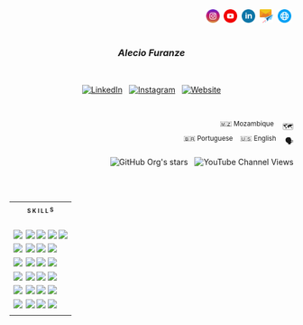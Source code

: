 <div align="end">
    <a target="_blank" href="https://instagram.com/alec1o"    ><img width="24px" src="/instagram.png" alt="instagram" /></a>&nbsp;
    <a target="_blank" href="https://youtube.com/@alec1o"     ><img width="24px" src="/youtube.png" alt="youtube"     /></a>&nbsp;
    <a target="_blank" href="https://linkedin.com/in/alec1o/" ><img width="24px" src="/linkedin.png" alt="linkedin"   /></a>&nbsp;
    <a target="_blank" href="mailto://i@alecio.me"            ><img width="24px" src="/email.png" alt="email"         /></a>&nbsp;
    <a target="_blank" href="http://www.alecio.me/"           ><img width="24px" src="/website.png" alt="website"     /></a>&nbsp;
</div>

</br>

<h3 align="center"><i>Alecio Furanze</i></h3>

</br>

<div align="center">
    
[![LinkedIn](https://img.shields.io/badge/LinkedIn--_.svg?style=social&logo=linkedin)](https://www.linkedin.com/in/alec1o/)
&nbsp;
[![Instagram](https://img.shields.io/badge/Instagram--_.svg?style=social&logo=instagram)](https://www.instagram.com/alec1o/)
&nbsp;
[![Website](https://img.shields.io/badge/Website--_.svg?style=social&logo=googlechrome)](http://www.alecio.me/)

</div>

</br>

<div align="end">
    <p>
        <sup>🇲🇿 Mozambique</sup> &nbsp;&nbsp;  🗺️
        </br>
        <sup>🇧🇷 Portuguese &nbsp;&nbsp; 🇺🇸 English</sup>  &nbsp;&nbsp;  🗣️
    </p>

![GitHub Org's stars](https://img.shields.io/github/stars/alec1o)
&nbsp;
![YouTube Channel Views](https://img.shields.io/youtube/channel/views/UC2aSCT_J52rxBnj_o3HYxow)
    
</div>

</br>
</br>

<table>
    <tr>
        <th>
            <sub><sup>S K I L L </sup></sub><sup><sub>S</sub></sup>
        </th>
    </tr>
    <tr>
        <td>
            <br>
            <sup>
                <img height="20px" src="https://img.shields.io/badge/FRONT_END-2050CE?style=for-the-badge"/>&nbsp;
                <img height="20px" src="https://img.shields.io/badge/HTML-0c1119?style=for-the-badge"/>
                <img height="20px" src="https://img.shields.io/badge/CSS-0c1119?style=for-the-badge"/>
                <img height="20px" src="https://img.shields.io/badge/JavaScript-0c1119?style=for-the-badge"/>
                <img height="20px" src="https://img.shields.io/badge/React.Js-0c1119?style=for-the-badge"/>
            </sup>
            </br>
            <sup>
                <img height="20px" src="https://img.shields.io/badge/BACK_END%E2%A0%80-2050ce?style=for-the-badge"/>&nbsp;
                <img height="20px" src="https://img.shields.io/badge/Asp.NET-0c1119?style=for-the-badge"/>
                <img height="20px" src="https://img.shields.io/badge/Node.Js-0c1119?style=for-the-badge"/>
                <img height="20px" src="https://img.shields.io/badge/Express.Js-0c1119?style=for-the-badge"/>
            </sup>
            </br>
            <sup>
                <img height="20px" src="https://img.shields.io/badge/Storage%E2%A0%80%E2%A0%80-2050CE?style=for-the-badge"/>&nbsp;
                <img height="20px" src="https://img.shields.io/badge/Redis-0c1119?style=for-the-badge"/>
                <img height="20px" src="https://img.shields.io/badge/Postigre_SQL-0c1119?style=for-the-badge"/>
                <img height="20px" src="https://img.shields.io/badge/Mongo_DB-0c1119?style=for-the-badge"/>
            </sup>
            </br>
            <sup>
                <img height="20px" src="https://img.shields.io/badge/DevOps%20%20%E2%A0%80%E2%A0%80-2050CE?style=for-the-badge"/>&nbsp;
                <img height="20px" src="https://img.shields.io/badge/LINUX-0c1119?style=for-the-badge"/>
                <img height="20px" src="https://img.shields.io/badge/Nginx-0c1119?style=for-the-badge"/>
                <img height="20px" src="https://img.shields.io/badge/Docker-0c1119?style=for-the-badge"/>
            </sup>
            </br>
            <sup>
                <img height="20px" src="https://img.shields.io/badge/Gamedev%E2%A0%80%E2%A0%80-2050CE?style=for-the-badge"/>&nbsp;
                <img height="20px" src="https://img.shields.io/badge/Unity_Engine-0c1119?style=for-the-badge"/>
                <img height="20px" src="https://img.shields.io/badge/Flax_Engine-0c1119?style=for-the-badge"/>
                <img height="20px" src="https://img.shields.io/badge/Blender-0c1119?style=for-the-badge"/>
            </sup>
            </br>
            <sup>
                <img height="20px" src="https://img.shields.io/badge/Extra%20%E2%A0%80%E2%A0%80%E2%A0%80%E2%A0%80-2050CE?style=for-the-badge"/>&nbsp;
                <img height="20px" src="https://img.shields.io/badge/RabbitMQ-0c1119?style=for-the-badge"/>                
                <img height="20px" src="https://img.shields.io/badge/TypeScript-0c1119?style=for-the-badge"/>
                <img height="20px" src="https://img.shields.io/badge/RegEx-0c1119?style=for-the-badge"/>
            </sup>
        </td>
    </tr>
</table>
